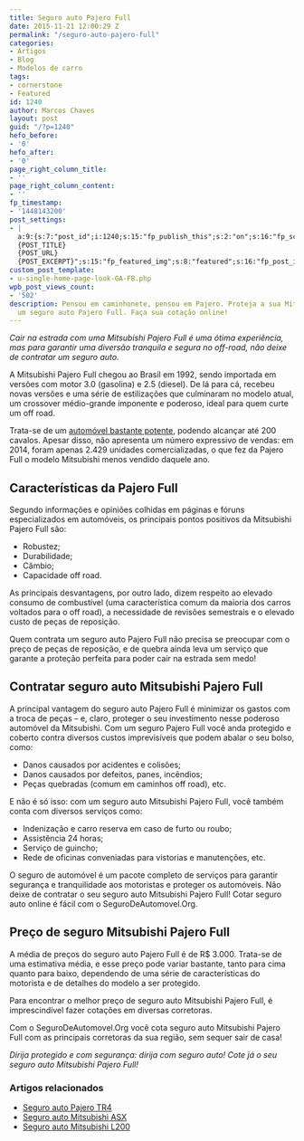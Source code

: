 ```yaml
---
title: Seguro auto Pajero Full
date: 2015-11-21 12:00:29 Z
permalink: "/seguro-auto-pajero-full"
categories:
- Artigos
- Blog
- Modelos de carro
tags:
- cornerstone
- Featured
id: 1240
author: Marcos Chaves
layout: post
guid: "/?p=1240"
hefo_before:
- '0'
hefo_after:
- '0'
page_right_column_title:
- ''
page_right_column_content:
- ''
fp_timestamp:
- '1448143200'
post_settings:
- |
  a:9:{s:7:"post_id";i:1240;s:15:"fp_publish_this";s:2:"on";s:16:"fp_schedule_this";s:3:"yes";s:11:"fp_datetime";s:16:"2015/11/21 20:00";s:18:"fp_timezone_offset";s:3:"120";s:8:"msg_body";s:66:"Novo post no {SITE_NAME}
  {POST_TITLE}
  {POST_URL}
  {POST_EXCERPT}";s:15:"fp_featured_img";s:8:"featured";s:16:"fp_post_img_text";s:0:"";s:5:"pages";a:2:{i:0;s:3:"own";i:1;s:15:"520743491417556";}}
custom_post_template:
- u-single-home-page-look-GA-FB.php
wpb_post_views_count:
- '502'
description: Pensou em caminhonete, pensou em Pajero. Proteja a sua Mitsubishi com
  um seguro auto Pajero Full. Faça sua cotação online!
---
```


_Cair na estrada com uma Mitsubishi Pajero Full é uma ótima experiência, mas para garantir uma diversão tranquila e segura no off-road, não deixe de contratar um seguro auto._

A Mitsubishi Pajero Full chegou ao Brasil em 1992, sendo importada em versões com motor 3.0 (gasolina) e 2.5 (diesel). De lá para cá, recebeu novas versões e uma série de estilizações que culminaram no modelo atual, um crossover médio-grande imponente e poderoso, ideal para quem curte um off road.

Trata-se de um <a href="http://revistaautoesporte.globo.com/Noticias/noticia/2014/11/mitsubishi-pajero-full-2015-recebe-novidades-pontuais-no-visual.html" target="_blank">automóvel bastante potente,</a> podendo alcançar até 200 cavalos. Apesar disso, não apresenta um número expressivo de vendas: em 2014, foram apenas 2.429 unidades comercializadas, o que fez da Pajero Full o modelo Mitsubishi menos vendido daquele ano.

## Características da Pajero Full

Segundo informações e opiniões colhidas em páginas e fóruns especializados em automóveis, os principais pontos positivos da Mitsubishi Pajero Full são:

  * Robustez;
  * Durabilidade;
  * Câmbio;
  * Capacidade off road.

As principais desvantagens, por outro lado, dizem respeito ao elevado consumo de combustível (uma característica comum da maioria dos carros voltados para o off road), a necessidade de revisões semestrais e o elevado custo de peças de reposição.

Quem contrata um seguro auto Pajero Full não precisa se preocupar com o preço de peças de reposição, e de quebra ainda leva um serviço que garante a proteção perfeita para poder cair na estrada sem medo!

## Contratar seguro auto Mitsubishi Pajero Full

A principal vantagem do seguro auto Pajero Full é minimizar os gastos com a troca de peças – e, claro, proteger o seu investimento nesse poderoso automóvel da Mitsubishi. Com um seguro Pajero Full você anda protegido e coberto contra diversos custos imprevisíveis que podem abalar o seu bolso, como:

  * Danos causados por acidentes e colisões;
  * Danos causados por defeitos, panes, incêndios;
  * Peças quebradas (comum em caminhos off road), etc.

E não é só isso: com um seguro auto Mitsubishi Pajero Full, você também conta com diversos serviços como:

  * Indenização e carro reserva em caso de furto ou roubo;
  * Assistência 24 horas;
  * Serviço de guincho;
  * Rede de oficinas conveniadas para vistorias e manutenções, etc.

O seguro de automóvel é um pacote completo de serviços para garantir segurança e tranquilidade aos motoristas e proteger os automóveis. Não deixe de contratar o seu seguro auto Mitsubishi Pajero Full! Cotar seguro auto online é fácil com o SeguroDeAutomovel.Org.

## Preço de seguro Mitsubishi Pajero Full

A média de preços do seguro auto Pajero Full é de R$ 3.000. Trata-se de uma estimativa média, e esse preço pode variar bastante, tanto para cima quanto para baixo, dependendo de uma série de características do motorista e de detalhes do modelo a ser protegido.

Para encontrar o melhor preço de seguro auto Mitsubishi Pajero Full, é imprescindível fazer cotações em diversas corretoras.

Com o SeguroDeAutomovel.Org você cota seguro auto Mitsubishi Pajero Full com as principais corretoras da sua região, sem sequer sair de casa!

_Dirija protegido e com segurança: dirija com seguro auto! Cote já o seu seguro auto Mitsubishi Pajero Full!_

### Artigos relacionados

  * <a href="/seguro-para-mitsubishi-pajero-tr4" target="_blank">Seguro auto Pajero TR4</a>
  * <a href="/seguro-auto-mitsubishi-asx" target="_blank">Seguro auto Mitsubishi ASX</a>
  * <a href="/seguro-auto-l200" target="_blank">Seguro auto Mitsubishi L200</a>